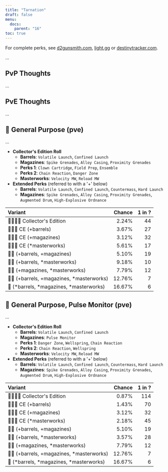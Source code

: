 ```yaml
---
title: "Tarnation"
draft: false
menu:
  docs:
    parent: "16"
toc: true
---
```


For complete perks, see [d2gunsmith.com](https://d2gunsmith.com/w/2721157927), [light.gg](https://www.light.gg/db/items/2721157927) or [destinytracker.com](https://destinytracker.com/destiny-2/db/items/2721157927).

...

## PvP Thoughts

...

## PvE Thoughts

...

## 👾 General Purpose (pve)

...

* **Collector's Edition Roll**
  * **Barrels**: `Volatile Launch`, `Confined Launch`
  * **Magazines**: `Spike Grenades`, `Alloy Casing`, `Proximity Grenades`
  * **Perks 1**: `Clown Cartridge`, `Field Prep`, `Ensemble`
  * **Perks 2**: `Chain Reaction`, `Danger Zone`
  * **Masterworks**: `Velocity MW`, `Reload MW`
* **Extended Perks** (referred to with a '+' below)
  * **Barrels**: `Volatile Launch`, `Confined Launch`, `Countermass`, `Hard Launch`
  * **Magazines**: `Spike Grenades`, `Alloy Casing`, `Proximity Grenades`, `Augmented Drum`, `High-Explosive Ordnance`

| Variant | Chance | 1 in ? |
|:-|-:|-:|
| 👾👾👾🌟 Collector's Edition | 2.24% | 44 |
| 👾👾👾 CE (+barrels) | 3.67% | 27 |
| 👾👾👾 CE (+magazines) | 3.12% | 32 |
| 👾👾👾 CE (*masterworks) | 5.61% | 17 |
| 👾👾 (+barrels, +magazines) | 5.10% | 19 |
| 👾👾 (+barrels, *masterworks) | 9.18% | 10 |
| 👾👾 (+magazines, *masterworks) | 7.79% | 12 |
| 👾👾 (+barrels, +magazines, *masterworks) | 12.76% | 7 |
| 👾 (*barrels, *magazines, *masterworks) | 16.67% | 6 |

## 👾 General Purpose, Pulse Monitor (pve)

...

* **Collector's Edition Roll**
  * **Barrels**: `Volatile Launch`, `Confined Launch`
  * **Magazines**: `Pulse Monitor`
  * **Perks 1**: `Danger Zone`, `Wellspring`, `Chain Reaction`
  * **Perks 2**: `Chain Reaction`, `Wellspring`
  * **Masterworks**: `Velocity MW`, `Reload MW`
* **Extended Perks** (referred to with a '+' below)
  * **Barrels**: `Volatile Launch`, `Confined Launch`, `Countermass`, `Hard Launch`
  * **Magazines**: `Spike Grenades`, `Alloy Casing`, `Proximity Grenades`, `Augmented Drum`, `High-Explosive Ordnance`

| Variant | Chance | 1 in ? |
|:-|-:|-:|
| 👾👾👾🌟 Collector's Edition | 0.87% | 114 |
| 👾👾👾 CE (+barrels) | 1.43% | 70 |
| 👾👾👾 CE (+magazines) | 3.12% | 32 |
| 👾👾👾 CE (*masterworks) | 2.18% | 45 |
| 👾👾 (+barrels, +magazines) | 5.10% | 19 |
| 👾👾 (+barrels, *masterworks) | 3.57% | 28 |
| 👾👾 (+magazines, *masterworks) | 7.79% | 12 |
| 👾👾 (+barrels, +magazines, *masterworks) | 12.76% | 7 |
| 👾 (*barrels, *magazines, *masterworks) | 16.67% | 6 |
